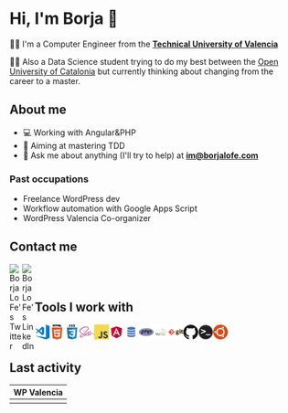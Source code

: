# Hi, I'm Borja 👋

👨‍🎓 I'm a Computer Engineer from the **[Technical University of Valencia](http://www.upv.es/index-en.html)**

👨‍🎓 Also a Data Science student trying to do my best between the [Open University of Catalonia](https://www.uoc.edu/portal/en/index.html) but currently thinking about changing from the career to a master.

## About me

* :computer: Working with Angular&PHP
* :dart: Aiming at mastering TDD
* :e-mail: Ask me about anything (I'll try to help) at **[im@borjalofe.com][email]**

### Past occupations

* Freelance WordPress dev
* Workflow automation with Google Apps Script
* WordPress Valencia Co-organizer

## Contact me

[<img align="left" alt="Borja LoFe's Twitter" width="22px" src="https://cdn.jsdelivr.net/npm/simple-icons@v3/icons/twitter.svg" />][twitter]
[<img align="left" alt="Borja LoFe's LinkedIn" width="22px" src="https://cdn.jsdelivr.net/npm/simple-icons@v3/icons/linkedin.svg" />][linkedin]

<br />
<br />

## Tools I work with

<img align="left" alt="Visual Studio Code" width="26px" src="https://raw.githubusercontent.com/github/explore/80688e429a7d4ef2fca1e82350fe8e3517d3494d/topics/visual-studio-code/visual-studio-code.png" />
<img align="left" alt="HTML5" width="26px" src="https://raw.githubusercontent.com/github/explore/80688e429a7d4ef2fca1e82350fe8e3517d3494d/topics/html/html.png" />
<img align="left" alt="CSS3" width="26px" src="https://raw.githubusercontent.com/github/explore/80688e429a7d4ef2fca1e82350fe8e3517d3494d/topics/css/css.png" />
<img align="left" alt="Sass" width="26px" src="https://raw.githubusercontent.com/github/explore/80688e429a7d4ef2fca1e82350fe8e3517d3494d/topics/sass/sass.png" />
<img align="left" alt="JavaScript" width="26px" src="https://raw.githubusercontent.com/github/explore/80688e429a7d4ef2fca1e82350fe8e3517d3494d/topics/javascript/javascript.png" />
<img align="left" alt="Angular" width="26px" src="https://raw.githubusercontent.com/github/explore/80688e429a7d4ef2fca1e82350fe8e3517d3494d/topics/angular/angular.png" />
<img align="left" alt="SQL" width="26px" src="https://raw.githubusercontent.com/github/explore/80688e429a7d4ef2fca1e82350fe8e3517d3494d/topics/sql/sql.png" />
<img align="left" alt="PHP" width="26px" src="https://raw.githubusercontent.com/github/explore/80688e429a7d4ef2fca1e82350fe8e3517d3494d/topics/php/php.png" />
<img align="left" alt="MySQL" width="26px" src="https://raw.githubusercontent.com/github/explore/80688e429a7d4ef2fca1e82350fe8e3517d3494d/topics/mysql/mysql.png" />
<img align="left" alt="Git" width="26px" src="https://raw.githubusercontent.com/github/explore/80688e429a7d4ef2fca1e82350fe8e3517d3494d/topics/git/git.png" />
<img align="left" alt="GitHub" width="26px" src="https://raw.githubusercontent.com/github/explore/78df643247d429f6cc873026c0622819ad797942/topics/github/github.png" />
<img align="left" alt="Terminal" width="26px" src="https://raw.githubusercontent.com/github/explore/80688e429a7d4ef2fca1e82350fe8e3517d3494d/topics/terminal/terminal.png" />
<img align="left" alt="Ubuntu" width="26px" src="https://raw.githubusercontent.com/github/explore/80688e429a7d4ef2fca1e82350fe8e3517d3494d/topics/ubuntu/ubuntu.png" />

<br />
<br />

## Last activity

| WP Valencia |
| :---------- |
| <!-- WPVALENCIA:START --><!-- WPVALENCIA:END --> |

<!--
**borjalofe/borjalofe** is a ✨ _special_ ✨ repository because its `README.md` (this file) appears on your GitHub profile.

Here are some ideas to get you started:

- 🔭 I’m currently working on ...
- 🌱 I’m currently learning ...
- 👯 I’m looking to collaborate on ...
- 🤔 I’m looking for help with ...
- 💬 Ask me about ...
- 📫 How to reach me: ...
- 😄 Pronouns: ...
- ⚡ Fun fact: ...
-->

[community-website]: https://borjalofe.com
[dev-website]: https://borjalofe.dev
[email]: im@borjalofe.com
[github]: https://github.com/borjalofe
[gitlab]: https://gitlab.com/borjalofe
[instagram]: https://instagram.com/borjalofe
[linkedin]: https://linkedin.com/in/borjalofe
[twitter]: https://twitter.com/borjalofe
[wordpress]: https://profiles.wordpress.org/borjalofe
[youtube]: https://youtube.com/borjalofe

